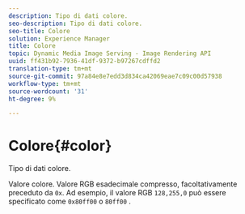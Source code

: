 ```yaml
---
description: Tipo di dati colore.
seo-description: Tipo di dati colore.
seo-title: Colore
solution: Experience Manager
title: Colore
topic: Dynamic Media Image Serving - Image Rendering API
uuid: ff431b92-7936-41df-9372-b97267cdffd2
translation-type: tm+mt
source-git-commit: 97a84e8e7edd3d834ca42069eae7c09c00d57938
workflow-type: tm+mt
source-wordcount: '31'
ht-degree: 9%

---
```



# Colore{#color}

Tipo di dati colore.

Valore colore. Valore RGB esadecimale compresso, facoltativamente preceduto da `0x`. Ad esempio, il valore RGB `128,255,0` può essere specificato come `0x80ff00` o `80ff00` .
